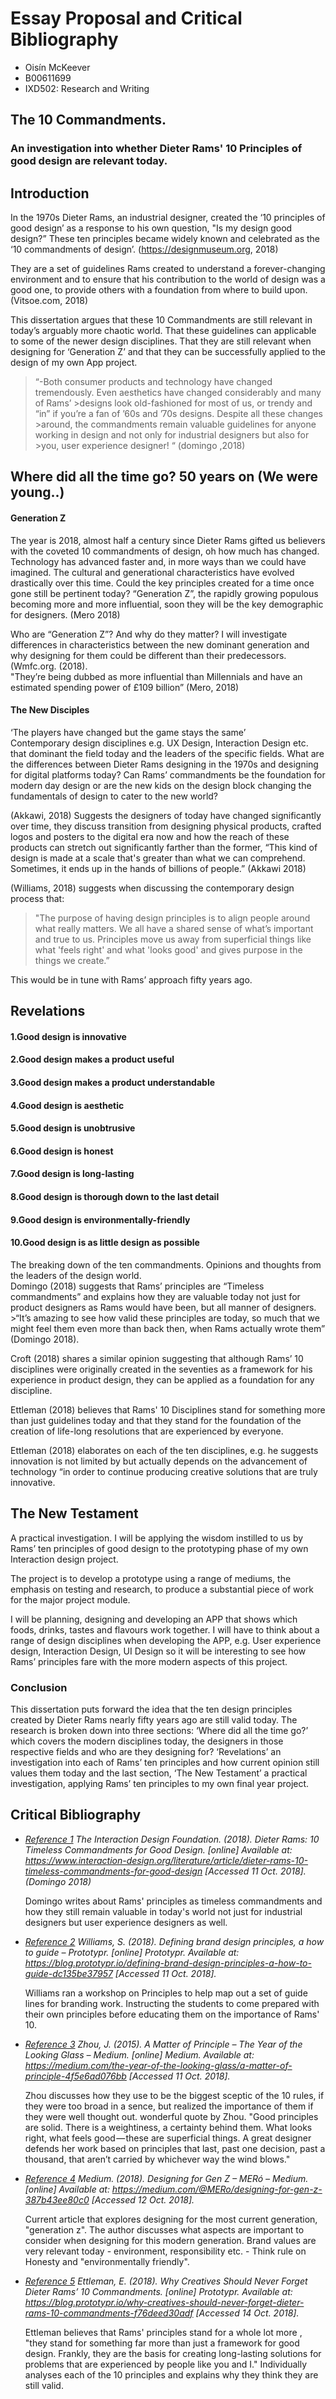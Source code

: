 Essay Proposal and Critical Bibliography
========================================


+ Oisín McKeever
+ B00611699
+ IXD502: Research and Writing




## The 10 Commandments. 




### An investigation into whether Dieter Rams' 10 Principles of good design are relevant today. 




## Introduction

In the 1970s Dieter Rams, an industrial designer, created the ‘10 principles of good design’ as a response to his own question, "Is my design good design?” These ten principles became widely known and celebrated as the ‘10 commandments of design’. (https://designmuseum.org, 2018) 

They are a set of guidelines Rams created to understand a forever-changing environment and to ensure that his contribution to the world of design was a good one, to provide others with a foundation from where to build upon. (Vitsoe.com, 2018) 

This dissertation argues that these 10 Commandments are still relevant in today’s arguably more chaotic world. That these guidelines can applicable to some of the newer design disciplines. That they are still relevant when designing for ‘Generation Z’ and that they can be successfully applied to the design of my own App project. 
   >“-Both consumer products and technology have changed tremendously. Even aesthetics       have changed considerably and many of Rams’    >designs look old-fashioned for most of us, or trendy and “in” if you’re a fan of ’60s and ’70s designs. Despite all these changes      >around, the commandments remain valuable guidelines for anyone working in design and not only for industrial designers but also for    >you, user experience designer! “ (domingo ,2018) 
 



## Where did all the time go? 50 years on (We were young..) 

#### Generation Z 
The year is 2018, almost half a century since Dieter Rams gifted us believers with the coveted 10 commandments of design, oh how much has changed. Technology has advanced faster and, in more ways than we could have imagined. The cultural and generational characteristics have evolved drastically over this time. Could the key principles created for a time once gone still be pertinent today? 
 “Generation Z”, the rapidly growing populous becoming more and more influential, soon they will be the key demographic for designers. (Mero 2018)  

Who are “Generation Z”? And why do they matter? I will investigate differences in characteristics between the new dominant generation and why designing for them could be different than their predecessors. (Wmfc.org. (2018).  
"They’re being dubbed as more influential than Millennials and have an estimated spending power of £109 billion” (Mero, 2018) 
 
#### The New Disciples  
‘The players have changed but the game stays the same’  
Contemporary design disciplines e.g. UX Design, Interaction Design etc. that dominant the field today and the leaders of the specific fields.
What are the differences between Dieter Rams designing in the 1970s and designing for digital platforms today? Can Rams’ commandments be the foundation for modern day design or are the new kids on the design block changing the fundamentals of design to cater to the new world? 

(Akkawi, 2018) Suggests the designers of today have changed significantly over time, they discuss transition from designing physical products, crafted logos and posters to the digital era now and how the reach of these products can stretch out significantly farther than the former, “This kind of design is made at a scale that's greater than what we can comprehend.  Sometimes, it ends up in the hands of billions of people.” (Akkawi 2018) 

(Williams, 2018) suggests when discussing the contemporary design process that: 
>"The purpose of having design principles is to align people around what really matters. We all have a shared sense of what’s           important and true to us. Principles move us away from superficial things like what 'feels right' and what 'looks good' and gives purpose in the things we create.” 
   
  This would be in tune with Rams’ approach fifty years ago. 
 



## Revelations 

####  1.Good design is innovative 
####  2.Good design makes a product useful 
####  3.Good design makes a product understandable 
####  4.Good design is aesthetic 
####  5.Good design is unobtrusive 
####  6.Good design is honest 
####  7.Good design is long-lasting 
####  8.Good design is thorough down to the last detail 
####  9.Good design is environmentally-friendly 
#### 10.Good design is as little design as possible 
 
The breaking down of the ten commandments. Opinions and thoughts from the leaders of the design world.  
Domingo (2018) suggests that Rams’ principles are “Timeless commandments” and explains how they are valuable today not just for product designers as Rams would have been, but all manner of designers. >“It’s amazing to see how valid these principles are today, so much that we might feel them even more than back then, when Rams actually wrote them” (Domingo 2018).  

Croft (2018) shares a similar opinion suggesting that although Rams’ 10 disciplines were originally created in the seventies as a framework for his experience in product design, they can be applied as a foundation for any discipline.  

Ettleman (2018) believes that Rams' 10 Disciplines stand for something more than just guidelines today and that they stand for the foundation of the creation of life-long resolutions that are experienced by everyone. 

Ettleman (2018) elaborates on each of the ten disciplines, e.g. he suggests innovation is not limited by but actually depends on the advancement of technology “in order to continue producing creative solutions that are truly innovative.  


## The New Testament 

A practical investigation. I will be applying the wisdom instilled to us by Rams’ ten principles of good design to the prototyping phase of my own Interaction design project.  

The project is to develop a prototype using a range of mediums, the emphasis on testing and research, to produce a substantial piece of work for the major project module. 

I will be planning, designing and developing an APP that shows which foods, drinks, tastes and flavours work together. I will have to think about a range of design disciplines when developing the APP, e.g. User experience design, Interaction Design, UI Design so it will be interesting to see how Rams’ principles fare with the more modern aspects of this project. 
 


### Conclusion

This dissertation puts forward the idea that the ten design principles created by Dieter Rams nearly fifty years ago are still valid today. The research is broken down into three sections:
‘Where did all the time go?’ which covers the modern disciplines today, the designers in those respective fields and who are they designing for?  ‘Revelations’ an investigation into each of Rams’ ten principles and how current opinion still values them today and the last section, ‘The New Testament’ a practical investigation, applying Rams’ ten principles to my own final year project.


Critical Bibliography
---------------------




+ *[Reference 1](###) The Interaction Design Foundation. (2018). Dieter Rams: 10 Timeless Commandments for Good Design. [online] Available at: https://www.interaction-design.org/literature/article/dieter-rams-10-timeless-commandments-for-good-design [Accessed 11 Oct. 2018]. (Domingo 2018)*

   Domingo writes about Rams' principles as timeless commandments and how they still remain valuable in today's world not just for        industrial designers but user experience designers as well.


+ *[Reference 2](###) Williams, S. (2018). Defining brand design principles, a how to guide – Prototypr. [online] Prototypr. Available at: https://blog.prototypr.io/defining-brand-design-principles-a-how-to-guide-dc135be37957 [Accessed 11 Oct. 2018].*

   Williams ran a workshop on Principles to help map out a set of guide lines for branding work. Instructing the students to come prepared with their own principles before educating them on the importance of Rams' 10.


+ *[Reference 3](###) Zhou, J. (2015). A Matter of Principle – The Year of the Looking Glass – Medium. [online] Medium. Available at: https://medium.com/the-year-of-the-looking-glass/a-matter-of-principle-4f5e6ad076bb [Accessed 11 Oct. 2018].*


   Zhou discusses how they use to be the biggest sceptic of the 10 rules, if they were too broad in a sence, but realized the importance of them if they were well thought out. wonderful quote by Zhou. "Good principles are solid. There is a weightiness, a certainty behind them. What looks right, what feels good — these are superficial things. A great designer defends her work based on principles that last, past one decision, past a thousand, that aren’t carried by whichever way the wind blows."



+ *[Reference 4](###) Medium. (2018). Designing for Gen Z – MERó – Medium. [online] Available at: https://medium.com/@MERo/designing-for-gen-z-387b43ee80c0 [Accessed 12 Oct. 2018].*

   Current article that explores designing for the most current generation, "generation z". The author discusses what aspects are important to consider when designing for this modern generation. Brand values are very relevant today - environment, responsibility etc. - Think rule on Honesty and "environmentally friendly".


+ *[Reference 5](###) Ettleman, E. (2018). Why Creatives Should Never Forget Dieter Rams’ 10 Commandments. [online] Prototypr. Available at: https://blog.prototypr.io/why-creatives-should-never-forget-dieter-rams-10-commandments-f76deed30adf [Accessed 14 Oct. 2018].*

   Ettleman believes that Rams' principles stand for a whole lot more , "they stand for something far more than just a framework for good design. Frankly, they are the basis for creating long-lasting solutions for problems that are experienced by people like you and I."
   Individually analyses each of the 10 principles and explains why they think they are still valid. 

